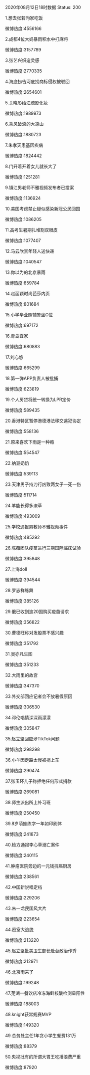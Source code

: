 2020年08月12日18时数据
Status: 200

1.想去张若昀家吃饭

微博热度:4556166

2.成都4位大妈暴雨积水中打麻将

微博热度:3157789

3.张艺兴织造灵感

微博热度:2770335

4.海底捞告河底捞商标侵权被驳回

微博热度:2654601

5.关晓彤给江疏影化妆

微博热度:1989973

6.乘风破浪的大凉山

微博热度:1880723

7.朱孝天患基因疾病

微博热度:1824442

8.门开着开着女儿就长大了

微博热度:1251281

9.镇江男老师不雅视频发布者已投案

微博热度:1136924

10.美国考虑禁止疑似感染新冠公民回国

微博热度:1086205

11.高考生暑期扎堆割双眼皮

微博热度:1077407

12.马云欣赏年轻人送快递

微博热度:1040547

13.你以为的北京暴雨

微博热度:859784

14.赵丽颖时尚芭莎内页

微博热度:801684

15.小学毕业照辅警坐C位

微博热度:697172

16.青岛宜家

微博热度:680883

17.刘心悠

微博热度:665299

18.第一弹APP负责人被批捕

微博热度:623819

19.个人房贷将统一转换为LPR定价

微博热度:589435

20.香港特区暂停港德港法移交逃犯协定

微博热度:558136

21.原来喜欢下雨是一种瘾

微博热度:554547

22.纳豆奶奶

微博热度:539113

23.天津男子持刀行凶致两女子一死一伤

微博热度:511714

24.羊能长得多潦草

微博热度:493009

25.学校通报男教师不雅视频事件

微博热度:485292

26.陈薇团队疫苗进行三期国际临床试验

微博热度:395848

27.上海doll

微博热度:394544

28.罗志祥练舞

微博热度:385126

29.俄已收到逾20国购买疫苗请求

微博热度:356822

30.曹德旺称对发股票不感兴趣

微博热度:351792

31.吴亦凡生图

微博热度:351233

32.大雨里的故宫

微博热度:347370

33.外交部回应记者会不放暑假原因

微博热度:306530

34.邓伦唱情深深雨濛濛

微博热度:305847

35.赵立坚回应涉TikTok问题

微博热度:298298

36.小羊因走路太慢被捎上车

微博热度:290474

37.张玉环儿子称拒绝任何形式捐款

微博热度:269081

38.师生派出所上补习班

微博热度:250450

39.8岁萌娃练字一年如印刷体

微博热度:241873

40.检方通报李心草溺亡案件

微博热度:240115

41.肿瘤医院旁边的一元钱抗癌厨房

微博热度:238561

42.中国新说唱定档

微博热度:229206

43.朱一龙民国风大片

微博热度:223654

44.密室大逃脱

微博热度:213220

45.赵立坚批美卫生部长赴台政治作秀

微博热度:212971

46.北京雨来了

微博热度:199248

47.芜湖一餐饮店冷冻海鲜核酸检测呈阳性

微博热度:188003

48.knight获常规赛MVP

微博热度:149320

49.总务处主任1年贪小学生餐费131万

微博热度:88379

50.央视批有的所谓大胃王吃播浪费严重

微博热度:87920

